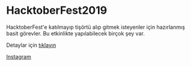 # HacktoberFest2019
HacktoberFest'e katılmayıp tişörtü alıp gitmek isteyenler için hazırlanmış basit görevler.
Bu etkinlikte yapılabilecek birçok şey var.

Detaylar için [tıklayın](https://codekal.wordpress.com/2019/04/29/codekal-hacktoberfeste-katiliyor/)

[Instagram](https://www.instagram.com/p/BfRbctRgKRV/?utm_source=ig_web_options_share_sheet)
